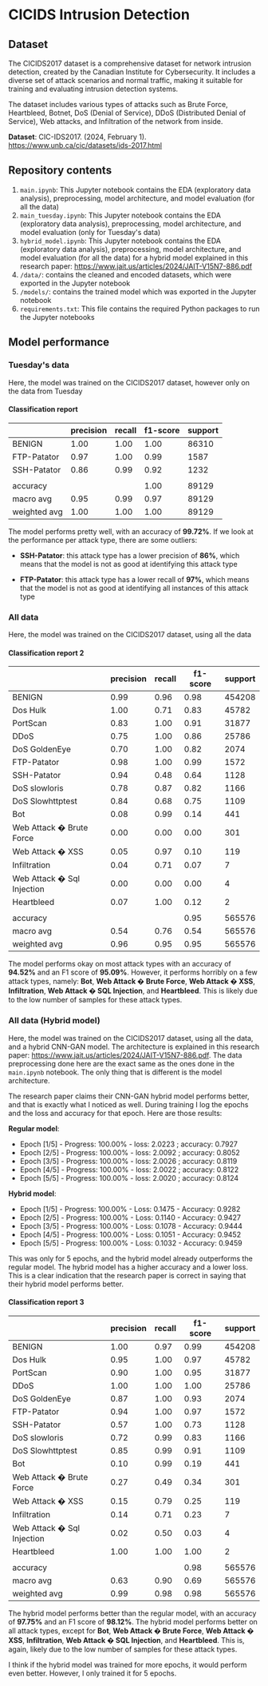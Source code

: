 # CICIDS Intrusion Detection

## Dataset

The CICIDS2017 dataset is a comprehensive dataset for network intrusion detection, created by the Canadian Institute for Cybersecurity. It includes a diverse set of attack scenarios and normal traffic, making it suitable for training and evaluating intrusion detection systems.

The dataset includes various types of attacks such as Brute Force, Heartbleed, Botnet, DoS (Denial of Service), DDoS (Distributed Denial of Service), Web attacks, and Infiltration of the network from inside.

**Dataset**: CIC-IDS2017. (2024, February 1). <https://www.unb.ca/cic/datasets/ids-2017.html>

## Repository contents

1. `main.ipynb`: This Jupyter notebook contains the EDA (exploratory data analysis), preprocessing, model architecture, and model evaluation (for all the data)
1. `main_tuesday.ipynb`: This Jupyter notebook contains the EDA (exploratory data analysis), preprocessing, model architecture, and model evaluation (only for Tuesday's data)
1. `hybrid_model.ipynb`: This Jupyter notebook contains the EDA (exploratory data analysis), preprocessing, model architecture, and model evaluation (for all the data) for a hybrid model explained in this research paper: <https://www.jait.us/articles/2024/JAIT-V15N7-886.pdf>
1. `/data/`: contains the cleaned and encoded datasets, which were exported in the Jupyter notebook
1. `/models/`: contains the trained model which was exported in the Jupyter notebook
1. `requirements.txt`: This file contains the required Python packages to run the Jupyter notebooks

## Model performance

### Tuesday's data

Here, the model was trained on the CICIDS2017 dataset, however only on the data from Tuesday

#### Classification report

|              | precision | recall | f1-score | support |
| ------------ | --------- | ------ | -------- | ------- |
| BENIGN       | 1.00      | 1.00   | 1.00     | 86310   |
| FTP-Patator  | 0.97      | 1.00   | 0.99     | 1587    |
| SSH-Patator  | 0.86      | 0.99   | 0.92     | 1232    |
|              |           |        |          |         |
| accuracy     |           |        | 1.00     | 89129   |
| macro avg    | 0.95      | 0.99   | 0.97     | 89129   |
| weighted avg | 1.00      | 1.00   | 1.00     | 89129   |

The model performs pretty well, with an accuracy of **99.72%**. If we look at the performance per attack type, there are some outliers:

- **SSH-Patator**: this attack type has a lower precision of **86%**, which means that the model is not as good at identifying this attack type

- **FTP-Patator**: this attack type has a lower recall of **97%**, which means that the model is not as good at identifying all instances of this attack type

### All data

Here, the model was trained on the CICIDS2017 dataset, using all the data

#### Classification report 2

|                            | precision | recall | f1-score | support |
| -------------------------- | --------- | ------ | -------- | ------- |
| BENIGN                     | 0.99      | 0.96   | 0.98     | 454208  |
| Dos Hulk                   | 1.00      | 0.71   | 0.83     | 45782   |
| PortScan                   | 0.83      | 1.00   | 0.91     | 31877   |
| DDoS                       | 0.75      | 1.00   | 0.86     | 25786   |
| DoS GoldenEye              | 0.70      | 1.00   | 0.82     | 2074    |
| FTP-Patator                | 0.98      | 1.00   | 0.99     | 1572    |
| SSH-Patator                | 0.94      | 0.48   | 0.64     | 1128    |
| DoS slowloris              | 0.78      | 0.87   | 0.82     | 1166    |
| DoS Slowhttptest           | 0.84      | 0.68   | 0.75     | 1109    |
| Bot                        | 0.08      | 0.99   | 0.14     | 441     |
| Web Attack � Brute Force   | 0.00      | 0.00   | 0.00     | 301     |
| Web Attack � XSS           | 0.05      | 0.97   | 0.10     | 119     |
| Infiltration               | 0.04      | 0.71   | 0.07     | 7       |
| Web Attack � Sql Injection | 0.00      | 0.00   | 0.00     | 4       |
| Heartbleed                 | 0.07      | 1.00   | 0.12     | 2       |
|                            |           |        |          |         |
| accuracy                   |           |        | 0.95     | 565576  |
| macro avg                  | 0.54      | 0.76   | 0.54     | 565576  |
| weighted avg               | 0.96      | 0.95   | 0.95     | 565576  |

The model performs okay on most attack types with an accuracy of **94.52%** and an F1 score of **95.09%**. However, it performs horribly on a few attack types, namely: **Bot**, **Web Attack � Brute Force**, **Web Attack � XSS**, **Infiltration**, **Web Attack � SQL Injection**, and **Heartbleed**. This is likely due to the low number of samples for these attack types.

### All data (Hybrid model)

Here, the model was trained on the CICIDS2017 dataset, using all the data, and a hybrid CNN-GAN model. The architecture is explained in this research paper: <https://www.jait.us/articles/2024/JAIT-V15N7-886.pdf>. The data preprocessing done here are the exact same as the ones done in the `main.ipynb` notebook. The only thing that is different is the model architecture.

The research paper claims their CNN-GAN hybrid model performs better, and that is exactly what I noticed as well. During training I log the epochs and the loss and accuracy for that epoch. Here are those results:

**Regular model**:

- Epoch [1/5] - Progress: 100.00% - loss: 2.0223 ; accuracy: 0.7927
- Epoch [2/5] - Progress: 100.00% - loss: 2.0092 ; accuracy: 0.8052
- Epoch [3/5] - Progress: 100.00% - loss: 2.0026 ; accuracy: 0.8119
- Epoch [4/5] - Progress: 100.00% - loss: 2.0022 ; accuracy: 0.8122
- Epoch [5/5] - Progress: 100.00% - loss: 2.0020 ; accuracy: 0.8124

**Hybrid model**:

- Epoch [1/5] - Progress: 100.00% - Loss: 0.1475 - Accuracy: 0.9282
- Epoch [2/5] - Progress: 100.00% - Loss: 0.1140 - Accuracy: 0.9427
- Epoch [3/5] - Progress: 100.00% - Loss: 0.1078 - Accuracy: 0.9444
- Epoch [4/5] - Progress: 100.00% - Loss: 0.1051 - Accuracy: 0.9452
- Epoch [5/5] - Progress: 100.00% - Loss: 0.1032 - Accuracy: 0.9459

This was only for 5 epochs, and the hybrid model already outperforms the regular model. The hybrid model has a higher accuracy and a lower loss. This is a clear indication that the research paper is correct in saying that their hybrid model performs better.

#### Classification report 3

|                            | precision | recall | f1-score | support |
| -------------------------- | --------- | ------ | -------- | ------- |
| BENIGN                     | 1.00      | 0.97   | 0.99     | 454208  |
| Dos Hulk                   | 0.95      | 1.00   | 0.97     | 45782   |
| PortScan                   | 0.90      | 1.00   | 0.95     | 31877   |
| DDoS                       | 1.00      | 1.00   | 1.00     | 25786   |
| DoS GoldenEye              | 0.87      | 1.00   | 0.93     | 2074    |
| FTP-Patator                | 0.94      | 1.00   | 0.97     | 1572    |
| SSH-Patator                | 0.57      | 1.00   | 0.73     | 1128    |
| DoS slowloris              | 0.72      | 0.99   | 0.83     | 1166    |
| DoS Slowhttptest           | 0.85      | 0.99   | 0.91     | 1109    |
| Bot                        | 0.10      | 0.99   | 0.19     | 441     |
| Web Attack � Brute Force   | 0.27      | 0.49   | 0.34     | 301     |
| Web Attack � XSS           | 0.15      | 0.79   | 0.25     | 119     |
| Infiltration               | 0.14      | 0.71   | 0.23     | 7       |
| Web Attack � Sql Injection | 0.02      | 0.50   | 0.03     | 4       |
| Heartbleed                 | 1.00      | 1.00   | 1.00     | 2       |
|                            |           |        |          |         |
| accuracy                   |           |        | 0.98     | 565576  |
| macro avg                  | 0.63      | 0.90   | 0.69     | 565576  |
| weighted avg               | 0.99      | 0.98   | 0.98     | 565576  |

The hybrid model performs better than the regular model, with an accuracy of **97.75%** and an F1 score of **98.12%**. The hybrid model performs better on all attack types, except for **Bot**, **Web Attack � Brute Force**, **Web Attack � XSS**, **Infiltration**, **Web Attack � SQL Injection**, and **Heartbleed**. This is, again, likely due to the low number of samples for these attack types.

I think if the hybrid model was trained for more epochs, it would perform even better. However, I only trained it for 5 epochs.
